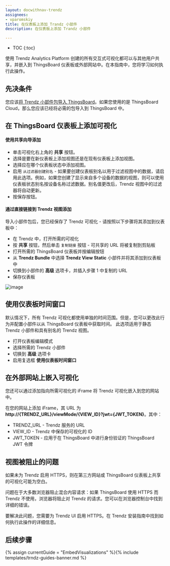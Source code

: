 ```yaml
---
layout: docwithnav-trendz
assignees:
- vparomskiy
title: 在仪表板上添加 Trandz 小部件
description: 在仪表板上添加 Trandz 小部件

---
```


* TOC
{:toc}

使用 Trendz Analytics Platform 创建的所有交互式可视化都可以与其他用户共享，并嵌入到 ThingsBoard 仪表板或外部网站中。在本指南中，您将学习如何执行此操作。

## 先决条件

您应该[将 Trendz 小部件包导入 ThingsBoard](/docs/trendz/trendz-bundle#Import-Trendz-bundle-into-ThingsBoard)。如果您使用的是 ThingsBoard Cloud，那么您应该已经将必需的包导入到 ThingsBoard 中。

## 在 ThingsBoard 仪表板上添加可视化

#### 使用共享向导添加

* 单击可视化右上角的 **共享** 按钮。
* 选择是要在新仪表板上添加视图还是在现有仪表板上添加视图。
* 选择应在哪个仪表板状态中添加视图。
* 启用 `从过滤器创建别名` - 如果要创建仪表板别名以用于过滤视图中的数据，请启用此选项。例如，如果您创建了显示来自多个设备的数据的视图，则可以使用仪表板状态别名按设备名称过滤数据。别名值更改后，Trendz 视图中的过滤器将自动更新。
* 按保存按钮。

#### 通过直接链接到 Trendz 视图添加

导入小部件包后，您已经保存了 Trendz 可视化 - 请按照以下步骤将其添加到仪表板中：
* 在 Trendz 中，打开所需的可视化
* 按 **共享** 按钮，然后单击 `复制链接` 按钮 - 可共享的 URL 将被复制到剪贴板
* 打开所需的 ThingsBoard 仪表板并按编辑按钮
* 从 **Trendz Bundle** 中选择 **Trendz View Static** 小部件并将其添加到仪表板中
* 切换到小部件的 **高级** 选项卡，并插入步骤 1 中复制的 URL
* 保存仪表板

![image](/images/trendz/embed-trendz.gif) 

## 使用仪表板时间窗口

默认情况下，所有 Trendz 可视化都使用单独的时间范围。但是，您可以更改此行为并配置小部件以从 ThingsBoard 仪表板中获取时间。
此选项适用于静态 Trendz 小部件和具有别名的 Trendz 视图。

* 打开仪表板编辑模式
* 选择所需的 Trendz 小部件
* 切换到 **高级** 选项卡
* 启用复选框 **使用仪表板时间窗口**

## 在外部网站上嵌入可视化

您还可以通过添加指向所需可视化的 iFrame 将 Trendz 可视化嵌入到您的网站中。

在您的网站上添加 iFrame，其 URL 为 **http://{TRENDZ_URL}/viewMode/{VIEW_ID}?jwt={JWT_TOKEN}**。其中：
* TRENDZ_URL - Trendz 服务的 URL
* VIEW_ID - Trendz 中保存的可视化的 ID
* JWT_TOKEN - 应用于在 ThingsBoard 中进行身份验证的 ThingsBoard JWT 令牌

## 视图被阻止的问题

如果未为 Trendz 启用 HTTPS，则在第三方网站或 ThingsBoard 仪表板上共享的可视化可能为空白。

问题在于大多数浏览器阻止混合内容请求：如果 ThingsBoard 使用 HTTPS 而 Trendz 不使用，浏览器将阻止对 Trendz 的请求。您可以在浏览器控制台中找到详细的错误。

要解决此问题，您需要为 Trendz UI 启用 HTTPS。在 Trendz 安装指南中找到如何执行此操作的详细信息。

## 后续步骤

{% assign currentGuide = "EmbedVisualizations" %}{% include templates/trndz-guides-banner.md %}